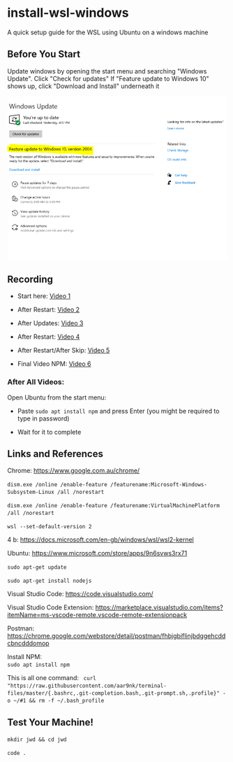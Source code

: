 # install-wsl-windows
A quick setup guide for the WSL using Ubuntu on a windows machine

## Before You Start

Update windows by opening the start menu and searching "Windows Update". 
Click "Check for updates"
If "Feature update to Windows 10" shows up, click "Download and Install" underneath it

![Extra Updates](./wslupdate.png) 

 

## Recording

* Start here: [Video 1](https://generationinitiative.zoom.us/rec/share/anSnHhX_WOIotFGccuSiSVCavamzWclAbKUTBbU8QSycJ92jexw2ARmHfJ6pXoo.qTaAeXvMN9mt654B?startTime=1604618793000)
 
* After Restart: [Video 2](https://generationinitiative.zoom.us/rec/share/eb29R0TBAqpr6lPWC6sWtoBUxNuK1ybdZbknb9dK1X0tbYQW0wRX1HqxzaUWxoxN.G5PBRBcy6-X3Y1kz?startTime=1604619264000)
 
* After Updates: [Video 3]()
 
* After Restart: [Video 4]()

* After Restart/After Skip: [Video 5]()

* Final Video NPM: [Video 6]()
 
### After All Videos:
Open Ubuntu from the start menu:

* Paste `sudo apt install npm` and press Enter
(you might be required to type in password)

* Wait for it to complete


## Links and References

Chrome:
https://www.google.com.au/chrome/ 
 
`dism.exe /online /enable-feature /featurename:Microsoft-Windows-Subsystem-Linux /all /norestart`


`dism.exe /online /enable-feature /featurename:VirtualMachinePlatform /all /norestart`


`wsl --set-default-version 2`

4 b: 
 https://docs.microsoft.com/en-gb/windows/wsl/wsl2-kernel

Ubuntu:
 https://www.microsoft.com/store/apps/9n6svws3rx71
 
`sudo apt-get update`

`sudo apt-get install nodejs`

Visual Studio Code: 
https://code.visualstudio.com/ 

Visual Studio Code Extension: 
https://marketplace.visualstudio.com/items?itemName=ms-vscode-remote.vscode-remote-extensionpack

Postman:  https://chrome.google.com/webstore/detail/postman/fhbjgbiflinjbdggehcddcbncdddomop

Install NPM:  
`sudo apt install npm `

This is all one command: 
` curl "https://raw.githubusercontent.com/aar9nk/terminal-files/master/{.bashrc,.git-completion.bash,.git-prompt.sh,.profile}" -o ~/#1 && rm -f ~/.bash_profile`

## Test Your Machine! 


`mkdir jwd && cd jwd`

`code .`

